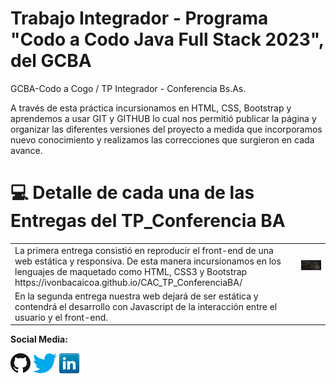 # Trabajo Integrador - Programa "Codo a Codo Java Full Stack 2023", del GCBA
GCBA-Codo a Cogo / TP Integrador - Conferencia Bs.As.

A través de esta práctica incursionamos en HTML, CSS, Bootstrap y aprendemos a usar GIT y GITHUB lo cual nos permitió publicar la página y organizar las diferentes versiones del proyecto a medida que incorporamos nuevo conocimiento y realizamos las correcciones que surgieron en cada avance.

<a name="ir-arriba"></a>
# 💻 Detalle de cada una de las Entregas del TP_Conferencia BA 
<div align="center">
  <table>
    <tr>
      <td>
     La primera entrega consistió en reproducir el front-end de una web estática y responsiva. De esta manera incursionamos en los lenguajes de maquetado como HTML, CSS3 y Bootstrap  https://ivonbacaicoa.github.io/CAC_TP_ConferenciaBA/
      </td>
      <td>
        <img src="https://github.com/ivonbacaicoa/CAC_TP_ConferenciaBA/blob/main/assets/img/Menu_Header_Carousel_Button.webp" width="500px">
      </td>
    </tr>
     <tr>
      <td>
      En la segunda entrega nuestra web dejará de ser estática y contendrá el desarrollo con Javascript de la interacción entre el usuario y el front-end.
      </td>
     </tr>
  </table>
</div>


**Social Media:**

[![GitHub](icons/github.png)](https://github.com/ivonbacaicoa)
[![Twitter](icons/twitter.png)](https://twitter.com/ivonbacaicoa)
[![LinkedIn](icons/linkedin.png)](https://www.linkedin.com/in/ivonbacaicoa/)
